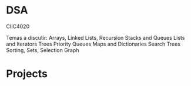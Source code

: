# DSA
CIIC4020


Temas a discutir:
Arrays, Linked Lists, Recursion
Stacks and Queues
Lists and Iterators
Trees
Priority Queues
Maps and Dictionaries
Search Trees
Sorting, Sets, Selection
Graph 



# Projects

